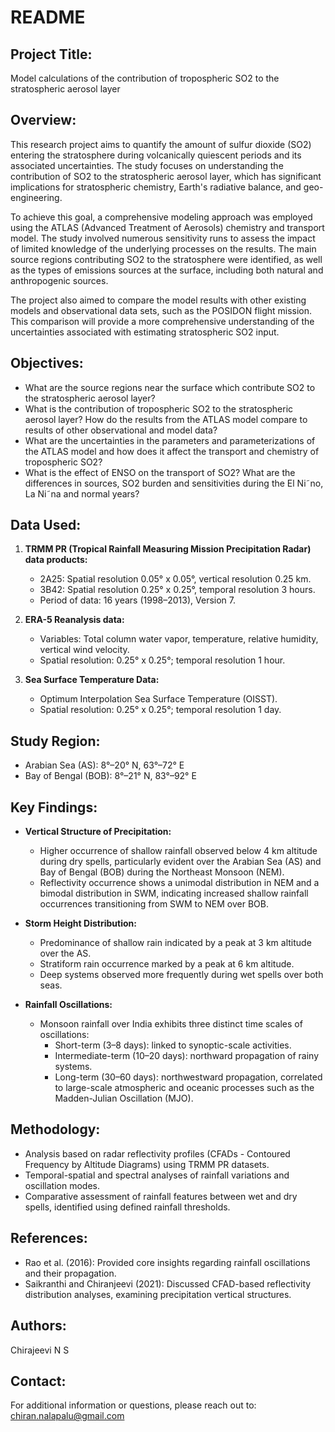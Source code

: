 # README

## Project Title:
Model calculations of the contribution of tropospheric SO2 to the stratospheric aerosol layer

## Overview:
This research project aims to quantify the amount of sulfur dioxide (SO2) entering the stratosphere during volcanically quiescent periods and its associated uncertainties. The study focuses on understanding the contribution of SO2 to the stratospheric aerosol layer, which has significant implications for stratospheric chemistry, Earth's radiative balance, and geo-engineering. 

To achieve this goal, a comprehensive modeling approach was employed using the ATLAS (Advanced Treatment of Aerosols) chemistry and transport model. The study involved numerous sensitivity runs to assess the impact of limited knowledge of the underlying processes on the results. The main source regions contributing SO2 to the stratosphere were identified, as well as the types of emissions sources at the surface, including both natural and anthropogenic sources. 

The project also aimed to compare the model results with other existing models and observational data sets, such as the POSIDON flight mission. This comparison will provide a more comprehensive understanding of the uncertainties associated with estimating stratospheric SO2 input. 

## Objectives:
- What are the source regions near the surface which contribute SO2 to the stratospheric aerosol layer?
- What is the contribution of tropospheric SO2 to the stratospheric aerosol layer? How do the results from the ATLAS model compare to results of other observational and model data?
- What are the uncertainties in the parameters and parameterizations of the ATLAS model and how does it affect the transport and chemistry of tropospheric SO2?
- What is the effect of ENSO on the transport of SO2? What are the differences in sources, SO2 burden and sensitivities during the El Ni˜no, La Ni˜na and normal years?
## Data Used:
1. **TRMM PR (Tropical Rainfall Measuring Mission Precipitation Radar) data products:**
   - 2A25: Spatial resolution 0.05° x 0.05°, vertical resolution 0.25 km.
   - 3B42: Spatial resolution 0.25° x 0.25°, temporal resolution 3 hours.
   - Period of data: 16 years (1998–2013), Version 7.

2. **ERA-5 Reanalysis data:**
   - Variables: Total column water vapor, temperature, relative humidity, vertical wind velocity.
   - Spatial resolution: 0.25° x 0.25°; temporal resolution 1 hour.

3. **Sea Surface Temperature Data:**
   - Optimum Interpolation Sea Surface Temperature (OISST).
   - Spatial resolution: 0.25° x 0.25°; temporal resolution 1 day.

## Study Region:
- Arabian Sea (AS): 8°–20° N, 63°–72° E
- Bay of Bengal (BOB): 8°–21° N, 83°–92° E

## Key Findings:
- **Vertical Structure of Precipitation:**
  - Higher occurrence of shallow rainfall observed below 4 km altitude during dry spells, particularly evident over the Arabian Sea (AS) and Bay of Bengal (BOB) during the Northeast Monsoon (NEM).
  - Reflectivity occurrence shows a unimodal distribution in NEM and a bimodal distribution in SWM, indicating increased shallow rainfall occurrences transitioning from SWM to NEM over BOB.
  
- **Storm Height Distribution:**
  - Predominance of shallow rain indicated by a peak at 3 km altitude over the AS.
  - Stratiform rain occurrence marked by a peak at 6 km altitude.
  - Deep systems observed more frequently during wet spells over both seas.

- **Rainfall Oscillations:**
  - Monsoon rainfall over India exhibits three distinct time scales of oscillations:
    - Short-term (3–8 days): linked to synoptic-scale activities.
    - Intermediate-term (10–20 days): northward propagation of rainy systems.
    - Long-term (30–60 days): northwestward propagation, correlated to large-scale atmospheric and oceanic processes such as the Madden-Julian Oscillation (MJO).

## Methodology:
- Analysis based on radar reflectivity profiles (CFADs - Contoured Frequency by Altitude Diagrams) using TRMM PR datasets.
- Temporal-spatial and spectral analyses of rainfall variations and oscillation modes.
- Comparative assessment of rainfall features between wet and dry spells, identified using defined rainfall thresholds.

## References:
- Rao et al. (2016): Provided core insights regarding rainfall oscillations and their propagation.
- Saikranthi and Chiranjeevi (2021): Discussed CFAD-based reflectivity distribution analyses, examining precipitation vertical structures.

## Authors:
Chirajeevi N S

## Contact:
For additional information or questions, please reach out to:
chiran.nalapalu@gmail.com
